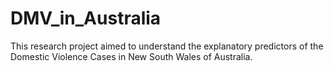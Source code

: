 # DMV_in_Australia
This research project aimed to understand the explanatory predictors of the Domestic Violence Cases in New South Wales of Australia. 
